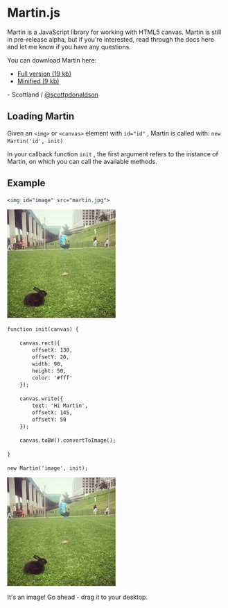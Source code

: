 <script src="js/martin.min.js"></script>

# Martin.js

Martin is a JavaScript library for working with HTML5 canvas. Martin is still in pre-release alpha, but if you're interested, read through the docs here and let me know if you have any questions.

You can download Martin here:

- [Full version (19 kb)](js/martin.js)
- [Minified (9 kb)](js/martin.min.js)

\- Scottland / [@scottpdonaldson](https://twitter.com/scottpdonaldson)

## Loading Martin

Given an `<img>` or `<canvas>` element with `id="id"` , Martin is called with: `new Martin('id', init)`

In your callback function `init` , the first argument refers to the instance of Martin, on which you can call the available methods.

## Example

```
<img id="image" src="martin.jpg">
```

<img src="images/martin.jpg">

```
function init(canvas) {

    canvas.rect({
        offsetX: 130,
        offsetY: 20,
        width: 90,
        height: 50,
        color: '#fff'
    });

    canvas.write({
        text: 'Hi Martin',
        offsetX: 145,
        offsetY: 50
    });

    canvas.toBW().convertToImage();

}

new Martin('image', init);
```
<img id="image" src="images/martin.jpg" width="250" height="250">
<script src="js/index.js"></script>

It's an image! Go ahead - drag it to your desktop.
